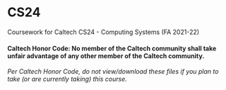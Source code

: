 # CS24
Coursework for Caltech CS24 - Computing Systems (FA 2021-22)

#### Caltech Honor Code: No member of the Caltech community shall take unfair advantage of any other member of the Caltech community.

_Per Caltech Honor Code, do not view/download these files if you plan to take (or are currently taking) this course._
